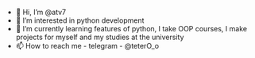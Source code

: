 - 👋 Hi, I’m @atv7
- 👀 I’m interested in python development
- 🌱 I’m currently learning features of python, I take OOP courses, I make projects for myself and my studies at the university
- 📫 How to reach me - telegram - @teterO_o

<!---
atv7/atv7 is a ✨ special ✨ repository because its `README.md` (this file) appears on your GitHub profile.
You can click the Preview link to take a look at your changes.
--->
